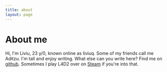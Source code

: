 ```yaml
---
title: about
layout: page 
---
```


# About me

Hi, I'm Liviu, 23 y/0, known online as liviuq. Some of my friends call me Aditzu. I'm tall and enjoy writing. What else can you write here?
Find me on [github](https://github.com/liviuq). Sometimes I play L4D2 over on [Steam](https://steamcommunity.com/id/liviuq) if you're into that.
